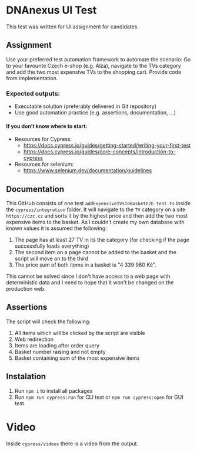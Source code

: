# DNAnexus UI Test

This test was written for UI assignment for candidates.

## Assignment
Use your preferred test automation framework to automate the scenario: Go to your favourite Czech
e-shop (e.g. Alza), navigate to the TVs category and add the two most expensive TVs to the shopping
cart. Provide code from implementation.

### Expected outputs:
- Executable solution (preferably delivered in Git repository)
- Use good automation practice (e.g. assertions, documentation, ...)

#### If you don’t know where to start:
- Resources for Cypress:
    - https://docs.cypress.io/guides/getting-started/writing-your-first-test
    - https://docs.cypress.io/guides/core-concepts/introduction-to-cypress
- Resources for selenium:
    - https://www.selenium.dev/documentation/guidelines

## Documentation
This GitHub consists of one test `addExpensiveTVsToBasketE2E.test.ts` inside the `cypress/integration` folder. It will navigate to the `TV` category on a site `https://czc.cz` and sorts it by the highest price and then add the two most expensive items to the basket.
As I couldn't create my own database with known values it is assumed the following:
1. The page has at least 27 TV in its the category (for checking if the page successfully loads everything)
2. The second item on a page cannot be added to the basket and the script will move on to the third
3. The price sum of both items in a basket is "4 339 980 Kč".

This cannot be solved since I don't have access to a web page with deterministic data and I need to hope that it won't be changed on the production web.

## Assertions
The script will check the following:
1. All items which will be clicked by the script are visible
2. Web redirection
3. Items are loading after order query
4. Basket number raising and not empty
5. Basket containing sum of the most expensive items

## Instalation
1. Run `npm i` to install all packages
2. Run `npm run cypress:run` for CLI test or `npm run cypress:open` for GUI test

# Video
Inside `cypress/videos` there is a video from the output.